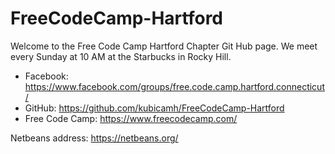 # FreeCodeCamp-Hartford

Welcome to the Free Code Camp Hartford Chapter Git Hub page. We meet every Sunday at 10 AM at the Starbucks in Rocky Hill.


* Facebook: https://www.facebook.com/groups/free.code.camp.hartford.connecticut/  
* GitHub: https://github.com/kubicamh/FreeCodeCamp-Hartford  
* Free Code Camp: https://www.freecodecamp.com/  

Netbeans address: https://netbeans.org/
